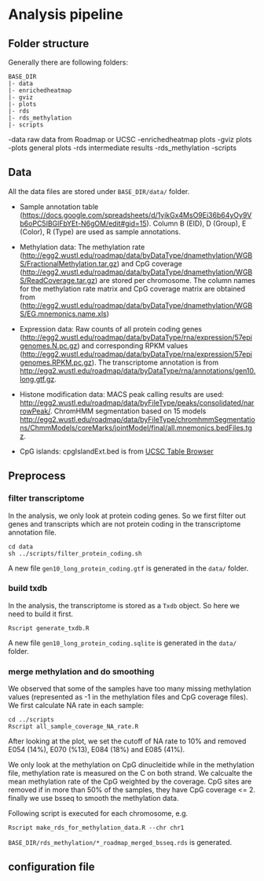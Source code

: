 Analysis pipeline
====================

## Folder structure

Generally there are following folders:

```
BASE_DIR
|- data
|- enrichedheatmap
|- gviz
|- plots
|- rds
|- rds_methylation
|- scripts
```

-data raw data from Roadmap or UCSC
-enrichedheatmap plots
-gviz plots
-plots general plots
-rds intermediate results
-rds_methylation
-scripts 

## Data

All the data files are stored under `BASE_DIR/data/` folder.

- Sample annotation table (https://docs.google.com/spreadsheets/d/1yikGx4MsO9Ei36b64yOy9Vb6oPC5IBGlFbYEt-N6gOM/edit#gid=15).
  Column B (EID), D (Group), E (Color), R (Type) are used as sample annotations. 

- Methylation data: The methylation rate (http://egg2.wustl.edu/roadmap/data/byDataType/dnamethylation/WGBS/FractionalMethylation.tar.gz) and CpG coverage (http://egg2.wustl.edu/roadmap/data/byDataType/dnamethylation/WGBS/ReadCoverage.tar.gz) are stored per chromosome. The column names for the methylation rate matrix and CpG coverage matrix are obtained from (http://egg2.wustl.edu/roadmap/data/byDataType/dnamethylation/WGBS/EG.mnemonics.name.xls)

- Expression data: Raw counts of all protein coding genes (http://egg2.wustl.edu/roadmap/data/byDataType/rna/expression/57epigenomes.N.pc.gz) and corresponding RPKM values (http://egg2.wustl.edu/roadmap/data/byDataType/rna/expression/57epigenomes.RPKM.pc.gz). The transcriptome annotation is from http://egg2.wustl.edu/roadmap/data/byDataType/rna/annotations/gen10.long.gtf.gz.

- Histone modification data: MACS peak calling results are used: http://egg2.wustl.edu/roadmap/data/byFileType/peaks/consolidated/narrowPeak/. ChromHMM segmentation based on 15 models http://egg2.wustl.edu/roadmap/data/byFileType/chromhmmSegmentations/ChmmModels/coreMarks/jointModel/final/all.mnemonics.bedFiles.tgz.

- CpG islands: cpgIslandExt.bed is from [UCSC Table Browser](https://genome.ucsc.edu/cgi-bin/hgTables?hgsid=512073311_jGgG4W69t5jSJAwKzoyqnGOoCgNB&clade=mammal&org=&db=hg19&hgta_group=regulation&hgta_track=cpgIslandExt&hgta_table=cpgIslandExt&hgta_regionType=genome&position=&hgta_outputType=primaryTable&hgta_outFileName=)

## Preprocess

### filter transcriptome

In the analysis, we only look at protein coding genes. So we first filter out genes and transcripts which are not 
protein coding in the transcriptome annotation file.

```
cd data
sh ../scripts/filter_protein_coding.sh
```

A new file `gen10_long_protein_coding.gtf` is generated in the `data/` folder.

### build txdb

In the analysis, the transcriptome is stored as a `Txdb` object. So here we need to build
it first.

```
Rscript generate_txdb.R
```

A new file `gen10_long_protein_coding.sqlite` is generated in the `data/` folder.

### merge methylation and do smoothing

We observed that some of the samples have too many missing methylation values (represented as -1 in the methylation
files and CpG coverage files). We first calculate NA rate in each sample:

```
cd ../scripts
Rscript all_sample_coverage_NA_rate.R
```

After looking at the plot, we set the cutoff of NA rate to 10% and removed E054 (14%), E070 (%13), E084 (18%) and E085 (41%).

We only look at the methylation on CpG dinucleitide while in the methylation file, methylation
rate is measured on the C on both strand. We calcualte the mean methylation rate of the CpG
weighted by the coverage. CpG sites are removed if in more than 50% of the samples, they have CpG coverage <= 2.
finally we use bsseq to smooth the methylation data.

Following script is executed for each chromosome, e.g.

```
Rscript make_rds_for_methylation_data.R --chr chr1
```

`BASE_DIR/rds_methylation/*_roadmap_merged_bsseq.rds` is generated.

## configuration file
